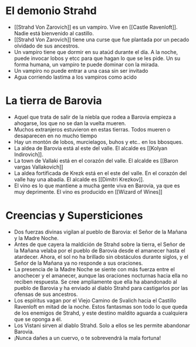 # El demonio Strahd
- [[Strahd Von Zarovich]] es un vampiro. Vive en [[Castle Ravenloft]]. Nadie está bienvenido al castillo.
- [[Strahd Von Zarovich]] tiene una curse que fue plantada por un pecado olvidado de sus ancestros.
- Un vampiro tiene que dormir en su ataúd durante el día. A la noche, puede invocar lobos y etcc para que hagan lo que se les pide. Un su forma humana, un vampiro te puede dominar con la mirada.
- Un vampiro no puede entrar a una casa sin ser invitado
- Agua corriendo lastima a los vampiros como acido

# La tierra de Barovia
- Aquel que trata de salir de la niebla que rodea a Barovia empieza a ahogarse, los que no se dan la vuelta mueren.
- Muchos extranjeros estuvieron en estas tierras. Todos mueren o desaparecen en no mucho tiempo
- Hay un montón de lobos, murcielagos, buhos y etc.. en los bbosques.
- La aldea de Barovia está al este del valle. El alcalde es [[Kolyan Indirovich]].
- La town de Vallaki está en el corazón del valle. El alcalde es [[Baron vargas Vallakovich]]
- La aldea fortificada de Krezk está en el este del valle. En el corazón del valle hay una abadía. El alcalde es [[Dimitri Krezkov]].
- El vino es lo que mantiene a mucha gente viva en Barovia, ya que es muy deprimente. El vino es producido en [[Wizard of Wines]]

# Creencias y Supersticiones
- Dos fuerzas divinas vigilan al pueblo de Barovia: el Señor de la Mañana y la Madre Noche.
- Antes de que cayera la maldición de Strahd sobre la tierra, el Señor de la Mañana velaba por el pueblo de Barovia desde el amanecer hasta el atardecer. Ahora, el sol no ha brillado sin obstáculos durante siglos, y el Señor de la Mañana ya no responde a sus oraciones.
- La presencia de la Madre Noche se siente con más fuerza entre el anochecer y el amanecer, aunque las oraciones nocturnas hacia ella no reciben respuesta. Se cree ampliamente que ella ha abandonado al pueblo de Barovia y ha enviado al diablo Strahd para castigarlos por las ofensas de sus ancestros.
- Los espíritus vagan por el Viejo Camino de Svalich hacia el Castillo Ravenloft en mitad de la noche. Estos fantasmas son todo lo que queda de los enemigos de Strahd, y este destino maldito aguarda a cualquiera que se oponga a él.
- Los Vistani sirven al diablo Strahd. Solo a ellos se les permite abandonar Barovia.
- ¡Nunca dañes a un cuervo, o te sobrevendrá la mala fortuna!